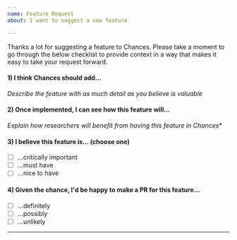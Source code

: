 ```yaml
---
name: Feature Request
about: I want to suggest a new feature

---
```


Thanks a lot for suggesting a feature to Chances. Please take a moment to go through the below checklist to provide context in a way that makes it easy to take your request forward.

#### 1) I think Chances should add...

*Describe the feature with as much detail as you believe is valuable*

#### 2) Once implemented, I can see how this feature will...

*Explain how researchers will benefit from having this feature in Chances**

#### 3) I believe this feature is... (choose one)

- [ ] ...critically important
- [ ] ...must have
- [ ] ...nice to have

#### 4) Given the chance, I'd be happy to make a PR for this feature...

- [ ] ...definitely
- [ ] ...possibly
- [ ] ...unlikely

-------------------------------------------------------------------------

